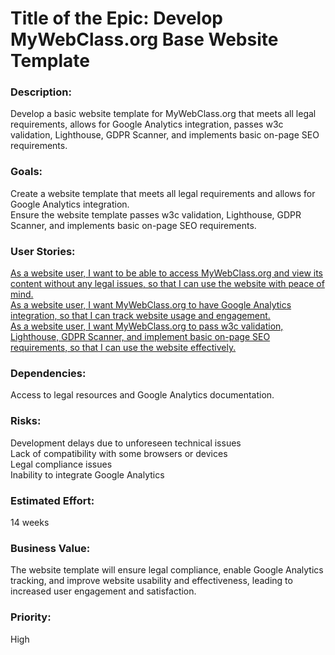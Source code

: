 # Title of the Epic: Develop MyWebClass.org Base Website Template

### Description: 
Develop a basic website template for MyWebClass.org that meets all legal requirements, allows for Google Analytics integration, passes w3c validation, Lighthouse, GDPR Scanner, and implements basic on-page SEO requirements.

### Goals:

Create a website template that meets all legal requirements and allows for Google Analytics integration.</br>
Ensure the website template passes w3c validation, Lighthouse, GDPR Scanner, and implements basic on-page SEO requirements.

### User Stories:

[As a website user, I want to be able to access MyWebClass.org and view its content without any legal issues, so that I can use the website with peace of mind.](https://github.com/GraceBurke-88/mywebclass-agile-docs/blob/main/documentation/theme_1/initiatives/epics/stories/User_Stories_Develop_Template.md#user-story-1-accessing-mywebclassorg)</br> 
[As a website user, I want MyWebClass.org to have Google Analytics integration, so that I can track website usage and engagement.](https://github.com/GraceBurke-88/mywebclass-agile-docs/blob/main/documentation/theme_1/initiatives/epics/stories/User_Stories_Develop_Template.md#user-story-1-accessing-mywebclassorg)</br>
[As a website user, I want MyWebClass.org to pass w3c validation, Lighthouse, GDPR Scanner, and implement basic on-page SEO requirements, so that I can use the website effectively.](https://github.com/GraceBurke-88/mywebclass-agile-docs/blob/main/documentation/theme_1/initiatives/epics/stories/User_Stories_Develop_Template.md#user-story-1-accessing-mywebclassorg)</br>

### Dependencies: 
Access to legal resources and Google Analytics documentation.

### Risks:

Development delays due to unforeseen technical issues</br>
Lack of compatibility with some browsers or devices</br>
Legal compliance issues</br>
Inability to integrate Google Analytics

### Estimated Effort: 
14 weeks

### Business Value: 
The website template will ensure legal compliance, enable Google Analytics tracking, and improve website usability and effectiveness, leading to increased user engagement and satisfaction.

### Priority:
High

